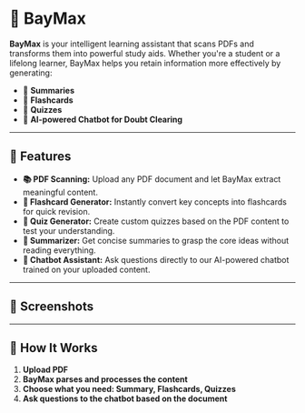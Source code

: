# 🤖 BayMax

**BayMax** is your intelligent learning assistant that scans PDFs and transforms them into powerful study aids. Whether you're a student or a lifelong learner, BayMax helps you retain information more effectively by generating:

- 📄 **Summaries**  
- 🧠 **Flashcards**  
- 📝 **Quizzes**  
- 💬 **AI-powered Chatbot for Doubt Clearing**

---

## 🚀 Features

- **📚 PDF Scanning:** Upload any PDF document and let BayMax extract meaningful content.
- **🧠 Flashcard Generator:** Instantly convert key concepts into flashcards for quick revision.
- **📝 Quiz Generator:** Create custom quizzes based on the PDF content to test your understanding.
- **🧾 Summarizer:** Get concise summaries to grasp the core ideas without reading everything.
- **💬 Chatbot Assistant:** Ask questions directly to our AI-powered chatbot trained on your uploaded content.

---

## 📸 Screenshots

<!--*(Add your screenshots here)*-->


---

## 🧪 How It Works

1. **Upload PDF**
2. **BayMax parses and processes the content**
3. **Choose what you need: Summary, Flashcards, Quizzes**
4. **Ask questions to the chatbot based on the document**

